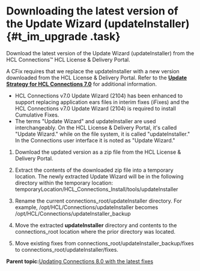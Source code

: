 # Downloading the latest version of the Update Wizard \(updateInstaller\) {#t_im_upgrade .task}

Download the latest version of the Update Wizard \(updateInstaller\) from the HCL Connections™ HCL License & Delivery Portal.

A CFix requires that we replace the updateInstaller with a new version downloaded from the HCL License & Delivery Portal. Refer to the [**Update Strategy for HCL Connections 7.0**](https://support.hcltechsw.com/csm?id=kb_article&sysparm_article=KB0086997) for additional information.

-   HCL Connections v7.0 Update Wizard \(2104\) has been enhanced to support replacing application ears files in interim fixes \(iFixes\) and the HCL Connections v7.0 Update Wizard \(2104\) is required to install Cumulative Fixes.
-   The terms "Update Wizard" and updateInstaller are used interchangeably. On the HCL License & Delivery Portal, it's called "Update Wizard." while on the file system, it is called "updateInstaller." In the Connections user interface it is noted as "Update Wizard."

1.  Download the updated version as a zip file from the HCL License & Delivery Portal.

2.  Extract the contents of the downloaded zip file into a temporary location. The newly extracted Update Wizard will be in the following directory within the temporary location: temporaryLocation/HCL\_Connections\_Install/tools/updateInstaller

3.  Rename the current connections\_root/updateInstaller directory. For example, /opt/HCL/Connections/updateInstaller becomes /opt/HCL/Connections/updateInstaller\_backup

4.  Move the extracted **updateInstaller** directory and contents to the connections\_root location where the prior directory was located.

5.  Move existing fixes from connections\_root/updateInstaller\_backup/fixes to connections\_root/updateInstaller/fixes.


**Parent topic:**[Updating Connections 8.0 with the latest fixes](../migrate/c_updating_interim_fixes.md)

